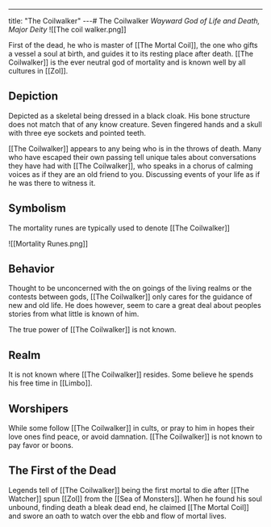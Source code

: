 ---
title: "The Coilwalker"
---# The Coilwalker
*Wayward God of Life and Death, Major Deity*
![[The coil walker.png]]

First of the dead, he who is master of [[The Mortal Coil]], the one who gifts a vessel a soul at birth, and guides it to its resting place after death. [[The Coilwalker]] is the ever neutral god of mortality and is known well by all cultures in [[Zol]].

## Depiction
Depicted as a skeletal being dressed in a black cloak. His bone structure does not match that of any know creature. Seven fingered hands and a skull with three eye sockets and pointed teeth.

[[The Coilwalker]] appears to any being who is in the throws of death. Many who have escaped their own passing tell unique tales about conversations they have had with [[The Coilwalker]], who speaks in a chorus of calming voices as if they are an old friend to you. Discussing events of your life as if he was there to witness it.

## Symbolism
The mortality runes are typically used to denote [[The Coilwalker]]

![[Mortality Runes.png]]

## Behavior
Thought to be unconcerned with the on goings of the living realms or the contests between gods, [[The Coilwalker]] only cares for the guidance of new and old life. He does however, seem to care a great deal about peoples stories from what little is known of him.

The true power of [[The Coilwalker]] is not known.

## Realm
It is not known where [[The Coilwalker]] resides. Some believe he spends his free time in [[Limbo]].

## Worshipers
While some follow [[The Coilwalker]] in cults, or pray to him in hopes their love ones find peace, or avoid damnation. [[The Coilwalker]]  is not known to pay favor or boons.

## The First of the Dead
Legends tell of [[The Coilwalker]] being the first mortal to die after [[The Watcher]] spun [[Zol]] from the [[Sea of Monsters]]. When he found his soul unbound, finding death a bleak dead end, he claimed [[The Mortal Coil]] and swore an oath to watch over the ebb and flow of mortal lives.